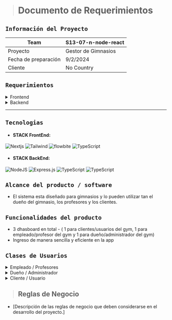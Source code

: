 > # Documento de Requerimientos

## `Información del Proyecto`

| Team | S13-07-n-node-react |
| --- | --- |
| Proyecto | Gestor de Gimnasios |
| Fecha de preparación | 9/2/2024 |
| Cliente | No Country |

## `Requerimientos`

<details>
<summary>Frontend</summary>

- Requerimiento 1
- Requerimiento 2
- ...

</details>

<details>
<summary>Backend</summary>

- Requerimiento 1
- Requerimiento 2
- ...

</details>

---

## `Tecnologias`

* #### STACK FrontEnd:

![Nextjs](https://img.shields.io/badge/Nextjs-149eca?style=for-the-badge&logo=flowbite&logoColor=fff) ![Tailwind](https://img.shields.io/badge/Tailwind-593D88?style=for-the-badge&logo=redux&logoColor=white) ![flowbite](https://img.shields.io/badge/Sass-CC6699?style=for-the-badge&logo=sass&logoColor=white) ![TypeScript](https://img.shields.io/badge/TypeScript-blue.svg?style=for-the-badge&logo=TypeScript&logoColor=white)

* #### STACK BackEnd:

![NodeJS](https://img.shields.io/badge/Node.js-6DA55F?style=for-the-badge&logo=Node.js&logoColor=white) ![Express.js](https://img.shields.io/badge/Express.js-%23404d59.svg?style=for-the-badge&logo=Express&logoColor=%2361DAFB) ![TypeScript](https://img.shields.io/badge/TypeScript-blue.svg?style=for-the-badge&logo=TypeScript&logoColor=white) ![TypeScript](https://img.shields.io/badge/-MongoDB-13aa52?style=for-the-badge&logo=mongodb&logoColor=white)

## `Alcance del producto / software`

- El sistema esta diseñado para gimnasios y  lo pueden utilizar tan el dueño del gimnasio, los profesores y los clientes.

## `Funcionalidades del producto`

- 3 dhasboard en total - ( 1 para clientes/usuarios del gym, 1 para empleado/profesor del gym y 1 para dueño/administrador del gym)
- Ingreso de manera sencilla y eficiente en la app

## `Clases de Usuarios`

<details>
<summary>Empleado / Profesores</summary>

- Funcionalidades

   - Registro y acceso a la plataforma.
   - Navegación por las funciones básicas.
   - Interacción con contenido principal.
   - visulizar recibo de sueldo, comisiones por clientes
   - acceso a historial de cada alumno para poder ver su peso, musculatura, etc y seguir su evolucion
   - Visualizar alumnos activos e inactivos por sede
   - Visualizar su situacion laboral (contratado, planta, municipal, etc)
   - opcion para visualizar intercambio de cometantario entre profesioanles para la elaboracion de la rutina
</details>

<details>
<summary>Dueño / Administrador</summary>

- Funcionalidades
   - Registro, login y Rol de Dueño/administrador en la app
   - Gestión de usuarios (creación, edición, eliminación).
   - Acceso a paneles de administración.
   - Visualizar de membresias de pagos, cuotas pagas e impagos
   - Visualizar situacion laboral
   - Opcion de seguimineto 
   - Control de stock de la tienda
   - Acceder a los datos de los clientes y profesores
   - Visualizar todos clientes y profesores activos e invactivos por sede
   - Visualizar registro ganancia y gasto que se tuvo que gastar tanto en proveedores como productos y empleados
   - Crud profesor y Cliente
   - Sistema de notificacion de pagos a clientes y profesores
</details>

<details>
<summary>Cliente / Usuario</summary>

- Funcionalidades
   - Registro, login y Rol de Cliente en la app
   - Pago membresia del gym
   - ver rutinas generales, integrales, semanales, etc
   - opcion para enviar y recibir comentarios a usuarios de la app
   - visualizar tiempo de entrenamiento
   - Visualizar las instrucciones de los ejercicios en la rutina
   - activar o desactivar su cuenta (ver reglas de negocio)
   - Visualizar historial de evolucion muscular

</details>

> ## Reglas de Negocio

- [Descripción de las reglas de negocio que deben considerarse en el desarrollo del proyecto.]

